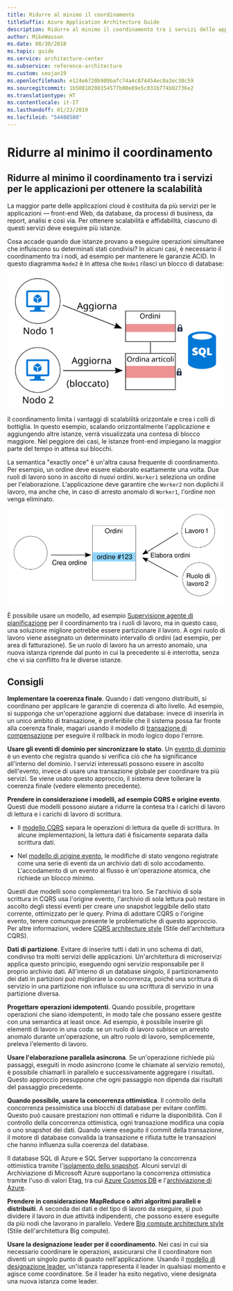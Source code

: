 ```yaml
---
title: Ridurre al minimo il coordinamento
titleSuffix: Azure Application Architecture Guide
description: Ridurre al minimo il coordinamento tra i servizi delle applicazioni per ottenere la scalabilità.
author: MikeWasson
ms.date: 08/30/2018
ms.topic: guide
ms.service: architecture-center
ms.subservice: reference-architecture
ms.custom: seojan19
ms.openlocfilehash: e124e6720b909bafc74a4c074454ec0a3ec30c59
ms.sourcegitcommit: 1b50810208354577b00e89e5c031b774b02736e2
ms.translationtype: HT
ms.contentlocale: it-IT
ms.lasthandoff: 01/23/2019
ms.locfileid: "54488580"
---
```

# <a name="minimize-coordination"></a>Ridurre al minimo il coordinamento

## <a name="minimize-coordination-between-application-services-to-achieve-scalability"></a>Ridurre al minimo il coordinamento tra i servizi per le applicazioni per ottenere la scalabilità

La maggior parte delle applicazioni cloud è costituita da più servizi per le applicazioni &mdash; front-end Web, da database, da processi di business, da report, analisi e così via. Per ottenere scalabilità e affidabilità, ciascuno di questi servizi deve eseguire più istanze.

Cosa accade quando due istanze provano a eseguire operazioni simultanee che influiscono su determinati stati condivisi? In alcuni casi, è necessario il coordinamento tra i nodi, ad esempio per mantenere le garanzie ACID. In questo diagramma `Node2` è in attesa che `Node1` rilasci un blocco di database:

![Diagramma del blocco di database](./images/database-lock.svg)

Il coordinamento limita i vantaggi di scalabilità orizzontale e crea i colli di bottiglia. In questo esempio, scalando orizzontalmente l'applicazione e aggiungendo altre istanze, verrà visualizzata una contesa di blocco maggiore. Nel peggiore dei casi, le istanze front-end impiegano la maggior parte del tempo in attesa sui blocchi.

La semantica "exactly once" è un'altra causa frequente di coordinamento. Per esempio, un ordine deve essere elaborato esattamente una volta. Due ruoli di lavoro sono in ascolto di nuovi ordini. `Worker1` seleziona un ordine per l'elaborazione. L'applicazione deve garantire che `Worker2` non duplichi il lavoro, ma anche che, in caso di arresto anomalo di `Worker1`, l'ordine non venga eliminato.

![Diagramma del coordinamento](./images/coordination.svg)

È possibile usare un modello, ad esempio [Supervisione agente di pianificazione][sas-pattern] per il coordinamento tra i ruoli di lavoro, ma in questo caso, una soluzione migliore potrebbe essere partizionare il lavoro. A ogni ruolo di lavoro viene assegnato un determinato intervallo di ordini (ad esempio, per area di fatturazione). Se un ruolo di lavoro ha un arresto anomalo, una nuova istanza riprende dal punto in cui la precedente si è interrotta, senza che vi sia conflitto fra le diverse istanze.

## <a name="recommendations"></a>Consigli

**Implementare la coerenza finale**. Quando i dati vengono distribuiti, si coordinano per applicare le garanzie di coerenza di alto livello. Ad esempio, si supponga che un'operazione aggiorni due database: invece di inserirla in un unico ambito di transazione, è preferibile che il sistema possa far fronte alla coerenza finale, magari usando il modello di [transazione di compensazione][compensating-transaction] per eseguire il rollback in modo logico dopo l'errore.

**Usare gli eventi di dominio per sincronizzare lo stato**. Un [evento di dominio][domain-event] è un evento che registra quando si verifica ciò che ha significance all'interno del dominio. I servizi interessati possono essere in ascolto dell'evento, invece di usare una transazione globale per coordinare tra più servizi. Se viene usato questo approccio, il sistema deve tollerare la coerenza finale (vedere elemento precedente).

**Prendere in considerazione i modelli, ad esempio CQRS e origine evento**. Questi due modelli possono aiutare a ridurre la contesa tra i carichi di lavoro di lettura e i carichi di lavoro di scrittura.

- Il [modello CQRS][cqrs-pattern] separa le operazioni di lettura da quelle di scrittura. In alcune implementazioni, la lettura dati è fisicamente separata dalla scrittura dati.

- Nel [modello di origine evento][event-sourcing], le modifiche di stato vengono registrate come una serie di eventi da un archivio dati di solo accodamento. L'accodamento di un evento al flusso è un'operazione atomica, che richiede un blocco minimo.

Questi due modelli sono complementari tra loro. Se l'archivio di sola scrittura in CQRS usa l'origine evento, l'archivio di sola lettura può restare in ascolto degli stessi eventi per creare uno snapshot leggibile dello stato corrente, ottimizzato per le query. Prima di adottare CQRS o l'origine evento, tenere comunque presente le problematiche di questo approccio. Per altre informazioni, vedere [CQRS architecture style][cqrs-style] (Stile dell'architettura CQRS).

**Dati di partizione**.  Evitare di inserire tutti i dati in uno schema di dati, condiviso tra molti servizi delle applicazioni. Un'architettura di microservizi applica questo principio, eseguendo ogni servizio responsabile per il proprio archivio dati. All'interno di un database singolo, il partizionamento dei dati in partizioni può migliorare la concorrenza, poiché una scrittura di servizio in una partizione non influisce su una scrittura di servizio in una partizione diversa.

**Progettare operazioni idempotenti**. Quando possibile, progettare operazioni che siano idempotenti, in modo tale che possano essere gestite con una semantica at least once. Ad esempio, è possibile inserire gli elementi di lavoro in una coda: se un ruolo di lavoro subisce un arresto anomalo durante un'operazione, un altro ruolo di lavoro, semplicemente, preleva l'elemento di lavoro.

**Usare l'elaborazione parallela asincrona**. Se un'operazione richiede più passaggi, eseguiti in modo asincrono (come le chiamate al servizio remoto), è possibile chiamarli in parallelo e successivamente aggregare i risultati. Questo approccio presuppone che ogni passaggio non dipenda dai risultati del passaggio precedente.

**Quando possibile, usare la concorrenza ottimistica**. Il controllo della concorrenza pessimistica usa blocchi di database per evitare conflitti. Questo può causare prestazioni non ottimali e ridurre la disponibilità. Con il controllo della concorrenza ottimistica, ogni transazione modifica una copia o uno snapshot dei dati. Quando viene eseguito il commit della transazione, il motore di database convalida la transazione e rifiuta tutte le transazioni che hanno influenza sulla coerenza del database.

Il database SQL di Azure e SQL Server supportano la concorrenza ottimistica tramite l'[isolamento dello snapshot][sql-snapshot-isolation]. Alcuni servizi di Archiviazione di Microsoft Azure supportano la concorrenza ottimistica tramite l'uso di valori Etag, tra cui [Azure Cosmos DB][cosmosdb-faq] e l'[archiviazione di Azure][storage-concurrency].

**Prendere in considerazione MapReduce o altri algoritmi paralleli e distribuiti**. A seconda dei dati e del tipo di lavoro da eseguire, si può dividere il lavoro in due attività indipendenti, che possono essere eseguite da più nodi che lavorano in parallelo. Vedere [Big compute architecture style][big-compute] (Stile dell'architettura Big compute).

**Usare la designazione leader per il coordinamento**. Nei casi in cui sia necessario coordinare le operazioni, assicurarsi che il coordinatore non diventi un singolo punto di guasto nell'applicazione. Usando il [modello di designazione leader][leader-election], un'istanza rappresenta il leader in qualsiasi momento e agisce come coordinatore. Se il leader ha esito negativo, viene designata una nuova istanza come leader.

<!-- links -->

[big-compute]: ../architecture-styles/big-compute.md
[compensating-transaction]: ../../patterns/compensating-transaction.md
[cqrs-style]: ../architecture-styles/cqrs.md
[cqrs-pattern]: ../../patterns/cqrs.md
[cosmosdb-faq]: /azure/cosmos-db/faq
[domain-event]: https://martinfowler.com/eaaDev/DomainEvent.html
[event-sourcing]: ../../patterns/event-sourcing.md
[leader-election]: ../../patterns/leader-election.md
[sas-pattern]: ../../patterns/scheduler-agent-supervisor.md
[sql-snapshot-isolation]: /sql/t-sql/statements/set-transaction-isolation-level-transact-sql
[storage-concurrency]: https://azure.microsoft.com/blog/managing-concurrency-in-microsoft-azure-storage-2/
